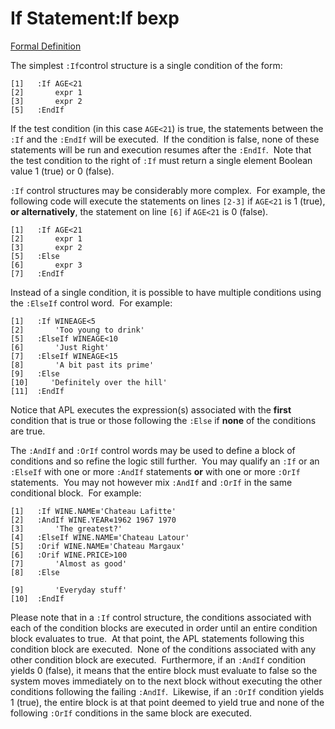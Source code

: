 





<h1 class="heading"><span class="name">If Statement</span><span class="command">:If bexp</span></h1>

[Formal Definition](If%20Statement%20Definition.htm)


The simplest `:If`control structure is a single condition of the form:
```apl
[1]   :If AGE<21
[2]       expr 1
[3]       expr 2
[5]   :EndIf
```




If the test condition (in this case `AGE<21`) is true, the statements between the `:If` and the `:EndIf` will be executed.  If the condition is false, none of these statements will be run and execution resumes after the `:EndIf`.  Note that the test condition to the right of `:If` must return a single element Boolean value 1 (true) or 0 (false).


`:If` control structures may be considerably more complex.  For example, the following code will execute the statements on lines `[2-3]` if `AGE<21` is 1 (true), **or alternatively**, the statement on line `[6]` if `AGE<21` is 0 (false).
```apl
[1]   :If AGE<21
[2]       expr 1    
[3]       expr 2
[5]   :Else
[6]       expr 3
[7]   :EndIf
```


Instead of a single condition, it is possible to have multiple conditions using the `:ElseIf` control word.  For example:
```apl
[1]   :If WINEAGE<5
[2]       'Too young to drink'
[5]   :ElseIf WINEAGE<10
[6]       'Just Right'
[7]   :ElseIf WINEAGE<15
[8]       'A bit past its prime'
[9]   :Else
[10]     'Definitely over the hill'
[11]  :EndIf
```


Notice that APL executes the expression(s) associated with the **first** condition that is true or those following the `:Else` if **none** of the conditions are true.


The `:AndIf` and `:OrIf` control words may be used to define a block of conditions and so refine the logic still further.  You may qualify an `:If` or an `:ElseIf` with one or more `:AndIf` statements **or** with one or more `:OrIf` statements.  You may not however mix `:AndIf` and `:OrIf` in the same conditional block.  For example:
```apl
[1]   :If WINE.NAME≡'Chateau Lafitte'
[2]   :AndIf WINE.YEAR∊1962 1967 1970
[3]       'The greatest?'
[4]   :ElseIf WINE.NAME≡'Chateau Latour'
[5]   :Orif WINE.NAME≡'Chateau Margaux'
[6]   :Orif WINE.PRICE>100    
[7]       'Almost as good'
[8]   :Else
```
```apl
[9]       'Everyday stuff'
[10]  :EndIf
```


Please note that in a `:If` control structure, the conditions associated with each of the condition blocks are executed in order until an entire condition block evaluates to true.  At that point, the APL statements following this condition block are executed.  None of the conditions associated with any other condition block are executed.  Furthermore, if an `:AndIf` condition yields 0 (false), it means that the entire block must evaluate to false so the system moves immediately on to the next block without executing the other conditions following the failing `:AndIf`.  Likewise, if an `:OrIf` condition yields 1 (true), the entire block is at that point deemed to yield true and none of the following `:OrIf` conditions in the same block are executed.


